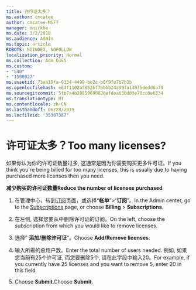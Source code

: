 ```yaml
---
title: 许可证太多？
ms.author: cmcatee
author: cmcatee-MSFT
manager: mnirkhe
ms.date: 3/2/2018
ms.audience: Admin
ms.topic: article
ROBOTS: NOINDEX, NOFOLLOW
localization_priority: Normal
ms.collection: Adm_O365
ms.custom:
- "540"
- "1500027"
ms.assetid: 73aa19fa-9334-4499-be2c-b6f9fe7b7b2b
ms.openlocfilehash: e84f1102a5862bf76bbb24a99fa13835dedd6a79
ms.sourcegitcommit: 5fb7a4b28859690020efdea630d03e70cc0e6334
ms.translationtype: MT
ms.contentlocale: zh-CN
ms.lasthandoff: 06/28/2019
ms.locfileid: "35367387"
---
```

# <a name="too-many-licenses"></a><span data-ttu-id="6a713-102">许可证太多？</span><span class="sxs-lookup"><span data-stu-id="6a713-102">Too many licenses?</span></span>

<span data-ttu-id="6a713-103">如果你认为你的许可证数量过多, 这通常是因为你需要购买更多许可证。</span><span class="sxs-lookup"><span data-stu-id="6a713-103">If you think you're being billed for too many licenses, this is usually due to having purchased more licenses then you need.</span></span>
  
 <span data-ttu-id="6a713-104">**减少购买的许可证数量**</span><span class="sxs-lookup"><span data-stu-id="6a713-104">**Reduce the number of licenses purchased**</span></span>
  
1. <span data-ttu-id="6a713-105">在管理中心，转到[订阅](https://go.microsoft.com/fwlink/p/?linkid=842054)页面，或选择“**帐单**”\>“**订阅**”。</span><span class="sxs-lookup"><span data-stu-id="6a713-105">In the Admin center, go to the [Subscriptions](https://go.microsoft.com/fwlink/p/?linkid=842054) page, or choose **Billing** \> **Subscriptions**.</span></span>

2. <span data-ttu-id="6a713-106">在左侧, 选择您要从中删除许可证的订阅。</span><span class="sxs-lookup"><span data-stu-id="6a713-106">On the left, choose the subscription from which you would like to remove licenses.</span></span>

3. <span data-ttu-id="6a713-107">选择" **添加/删除许可证**"。</span><span class="sxs-lookup"><span data-stu-id="6a713-107">Choose **Add/Remove licenses**.</span></span>

4. <span data-ttu-id="6a713-108">输入所需的总用户数。</span><span class="sxs-lookup"><span data-stu-id="6a713-108">Enter the total number of users needed.</span></span> <span data-ttu-id="6a713-109">例如, 如果您当前有25个许可证, 而您要删除5个, 请在此字段中输入20。</span><span class="sxs-lookup"><span data-stu-id="6a713-109">For example, if you currently have 25 licenses and you want to remove 5, enter 20 in this field.</span></span>

5. <span data-ttu-id="6a713-110">Choose **Submit**.</span><span class="sxs-lookup"><span data-stu-id="6a713-110">Choose **Submit**.</span></span>
